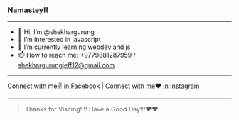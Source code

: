 ### Namastey!! 
<hr/>

- 👋 Hi, I’m @shekhargurung
- 👀 I’m interested in javascript
- 🌱 I’m currently learning webdev and js
- 📫 How to reach me:  +9779881287959 / shekhargurungjeff12@gmail.com
<hr/>

[Connect with me✌ in Facebook](https://www.facebook.com/shekhar.gurang) |
[Connect with me❤ in Instagram](https://www.instagram.com/___ckhar/)
<hr/>

>Thanks for Visiting!!!! Have a Good Day!!!❤❤



<!---
jeffish122/jeffish122 is a ✨ special ✨ repository because its `README.md` (this file) appears on your GitHub profile.
You can click the Preview link to take a look at your changes.
--->

